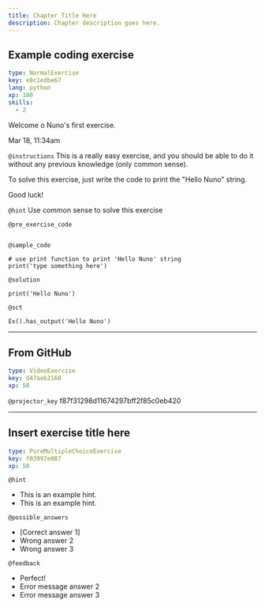 ```yaml
---
title: Chapter Title Here
description: Chapter description goes here.
---
```


## Example coding exercise

```yaml
type: NormalExercise
key: e8c1edbe67
lang: python
xp: 100
skills:
  - 2
```

Welcome o Nuno's first exercise.

Mar 18, 11:34am

`@instructions`
This is a really easy exercise, and you should be able to do it without any previous knowledge (only common sense).

To solve this exercise, just write the code to print the "Hello Nuno" string.

Good luck!

`@hint`
Use common sense to solve this exercise

`@pre_exercise_code`
```{python}

```

`@sample_code`
```{python}
# use print function to print 'Hello Nuno' string
print('type something here')
```

`@solution`
```{python}
print('Hello Nuno')
```

`@sct`
```{python}
Ex().has_output('Hello Nuno')
```

---

## From GitHub

```yaml
type: VideoExercise
key: d47aeb2160
xp: 50
```

`@projector_key`
f87f31298d11674297bff2f85c0eb420

---

## Insert exercise title here

```yaml
type: PureMultipleChoiceExercise
key: f03997e087
xp: 50
```

<!-- Guidelines for the question: https://instructor-support.datacamp.com/en/articles/2375516-course-multiple-choice-exercises. -->

`@hint`
<!-- Examples of good hints: https://instructor-support.datacamp.com/en/articles/2379164-hints-best-practices. -->
- This is an example hint.
- This is an example hint.

`@possible_answers`
- [Correct answer 1]
- Wrong answer 2
- Wrong answer 3

`@feedback`
<!-- Examples of good feedback messages: https://instructor-support.datacamp.com/en/articles/2299773-exercise-success-messages.  -->
- Perfect!
- Error message answer 2
- Error message answer 3
